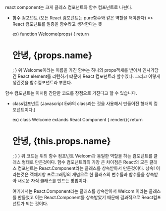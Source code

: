 
react component는 크게 클레스 컴포넌트와 함수 컴포넌트로 나뉜다.

- 함수 컴포넌트
  (모든 React 컴포넌트는 pure함수와 같은 역할을 해야한다) => React 컴포넌트를 일종을 함수라고 생각한다는 뜻

  ex)
  function Welcome(props) {
    return <h1>안녕, {props.name}</h1>;
  }
위 Welcome이라는 이름을 가진 함수는 하나의 props객체를 받아서 인사가담긴 React element를 리턴하기 떄문에 React 컴포넌트라 할수있다.
그리고 이렇게 생긴것을 함수컴포넌트라 부른다.

함수 컴포넌트는 이처럼 간단한 코드를 장점으로 가진다고 할 수 있습니다.

- class컴포넌트
  (Javascript Es6의 class라는 것을 사용해서 만들어진 형태의 컴포넌트이다.)

  ex)
  class Welcome extands React.Component {
    render(){
        return <h1> 안녕, {this.props.name}</h1>;
    }
  }
  위 코드는 위의 함수 컴포넌트 Welcom과 동일한 역할을 하는 컴포넌트를 클래스 형태로 만든것이다.
  함수 컴포넌트와의 가장 큰 차이점은 React의 모든 클래스 컴포넌트는 React.Component라는 클래스를 상속받아서 만든것이다.
  상속! 이라는것은 객체지향 프로그래밍의 개념으로 한 클래스의 변수들과 함수들을 상속받아 새로운 자식 클래스를 만드는 방법이다.

  여기에서는 React.Component라는 클래스를 상속받아서 Welcom 이라는 클래스를 만들었고 
  이는 React.Component를 상속받았기 때문에 결과적으로 React컴포넌트가 되는 것이다.


